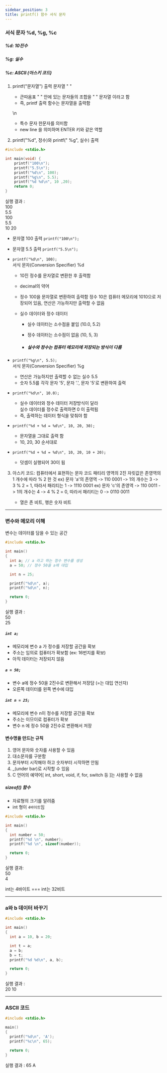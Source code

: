 ```yaml
---
sidebar_position: 3
title: printf() 함수 서식 문자
---
```


### 서식 문자 %d, %g, %c

##### %d: 10진수

##### %g: 실수

##### %c: ASCII (아스키 코드)

1. printf("문자열") 출력
   문자열 " "

   - 큰따옴표 " " 안에 있는 문자들의 조합을 " " 문자열 이라고 함
   - 즉, printf 출력 함수는 문자열을 출력함

   \n

   - 특수 문자 한문자를 의미함
   - new line 을 의미하며 ENTER 키와 같은 역할

2. printf("%d", 정수)와 printf(" %g", 실수) 출력

```c
#include <stdio.h>

int main(void) {
    printf("100\n");
    printf("5.5\n");
    printf("%d\n", 100);
    printf("%g\n", 5.5);
    printf("%d %d\n", 10 ,20);
    return 0;
}
```

실행 결과 :  
 100  
 5.5  
 100  
 5.5  
 10 20

- 문자열 100 출력 `printf("100\n");`
- 문자열 5.5 출력 `printf("5.5\n");`
- `printf("%d\n", 100);`  
   서식 문자(Conversion Specifier) %d

  - 10진 정수를 문자열로 변환한 후 출력함
  - decimal의 약어
  - 정수 100을 문자열로 변환하여 출력함
    정수 10은 컴퓨터 메모리에 1010으로 저장되어 있음, 연산은 가능하지만 출력할 수 없음
  - 실수 데이터와 정수 데이터

    - 실수 데이터는 소수점을 붙임 (10.0, 5.2)
    - 정수 데이터는 소수점이 없음 (10, 5, 3)

    - ##### 실수와 정수는 컴퓨터 메모리에 저장되는 방식이 다름

- `printf("%g\n", 5.5);`  
   서식 문자(Conversion Specifier) %g

  - 연산은 가능하지만 출력할 수 없는 실수 5.5
  - 숫자 5.5를 각각 문자 '5', 문자 '.', 문자 '5'로 변환하여 출력

- `printf("%d\n", 10.0);`

  - 실수 데이터와 정수 데이터 저장방식이 달라  
    실수 데이터를 정수로 출력하면 0 이 출력됨
  - 즉, 출력하는 데이터 형식을 맞춰야 함

- `printf("%d + %d = %d\n", 10, 20, 30);`

  - 문자열을 그대로 출력 함
  - 10, 20, 30 순서대로

- `printf("%d + %d = %d\n", 10, 20, 10 + 20);`
  - 덧셈이 실행되어 30이 됨

3. 아스키 코드: 컴퓨터에서 표현하는 문자 코드
   패티리 영역의 2진 자릿값은 존영역의 1 개수에 따라 % 2 한 것
   ex) 문자 'a'의 존영역 -> 110 0001 -> 1의 개수는 3 -> 3 % 2 = 1, 따라서 패리티는 1 -> 1110 0001
   ex) 문자 'c'의 존영역 -> 110 0011 -> 1의 개수는 4 -> 4 % 2 = 0, 따라서 패리티는 0 -> 0110 0011

   - 열은 존 비트, 행은 숫자 비트

---

### 변수와 메모리 이해

변수는 데이터를 담을 수 있는 공간

```c
#include <stdio.h>

int main()
{
  int a; // a 라고 하는 정수 변수를 생성
  a = 50; // 정수 50을 a에 대입

  int n = 25;

  printf("%d\n", a);
  printf("%d\n", n);

  return 0;
}
```

실행 결과 :  
50  
25

##### `int a;`

- 메모리에 변수 a 가 정수를 저장할 공간을 확보
- 주소는 임의로 컴퓨터가 확보함 (ex: 16번지를 확보)
- 아직 데이터는 저장되지 않음

##### `a = 50;`

- 변수 a에 정수 50을 2진수로 변환해서 저장담 (=는 대입 연산자)
- 오른쪽 데이터를 왼쪽 변수에 대입

##### `int n = 25;`

- 메모리에 변수 n이 정수를 저장할 공간을 확보
- 주소는 이므이로 컴퓨터가 확보
- 변수 n 에 정수 50을 2진수로 변환해서 저장

#### 변수명을 만드는 규칙

1. 영어 문자와 숫자를 사용할 수 있음
2. 대소문자를 구분함
3. 문자부터 시작해야 하고 숫자부터 시작하면 안됨
4. \_(under bar)로 시작할 수 있음
5. C 언어의 예약어[ int, short, void, if, for, switch 등 ]는 사용할 수 없음

##### sizeof() 함수

- 자료형의 크기를 알려줌
- int 형이 `4바이트`임

```c
#include <stdio.h>

int main()
{
  int number = 50;
  printf("%d \n", number);
  printf("%d \n", sizeof(number));

  return 0;
}
```

실행 결과:  
50  
4

int는 4바이트 === int는 32비트

---

### a와 b 데이터 바꾸기

```c
#include <stdio.h>

int main()
{
  int a = 10, b = 20;

  int t = a;
  a = b;
  b = t;
  printf("%d %d\n", a, b);

  return 0;
}
```

실행 결과 :  
20 10

---

### ASCII 코드

```c
#include <stdio.h>

main()
{
  printf("%d\n", 'A');
  printf("%c\n", 65);

  return 0;
}
```

실행 결과 :
65
A
